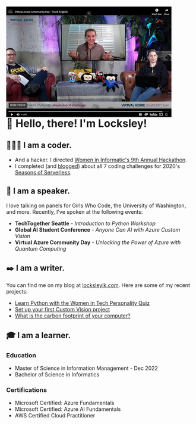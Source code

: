 <img
  src="photos/VACD.jfif"
  alt="Locksley at the Virtual Azure Community Day"
  style="float: left; margin-right: 90px;"
/>

# 🦝 Hello, there! I'm Locksley! 

## 👩🏼‍💻 I am a coder.
- And a hacker. I directed [Women in Informatic's 9th Annual Hackathon](https://ischool.uw.edu/news/2021/01/success-first-online-hackathon-thrills-winfo).
- I completed (and [blogged](https://www.locksleylk.com/2021/jollof/)) about all 7 coding challenges for 2020's [Seasons of Serverless](https://github.com/microsoft/Seasons-of-Serverless).

## 🎤 I am a speaker.
I love talking on panels for Girls Who Code, the University of Washington, and more. Recently, I've spoken at the following events:
- **TechTogether Seattle** - *Introduction to Python Workshop*
- **Global AI Student Conference** - *Anyone Can AI with Azure Custom Vision*
- **Virtual Azure Community Day** - *Unlocking the Power of Azure with Quantum Computing*

## ✒️ I am a writer.
You can find me on my blog at [locksleylk.com](https://www.locksleylk.com/). Here are some of my recent projects:
- [Learn Python with the Women in Tech Personality Quiz](https://www.locksleylk.com/2021/introPythonWorkshop/)
- [Set up your first Custom Vision project](https://www.locksleylk.com/2020/customvisionintro/)
- [What is the carbon footprint of your computer?](https://www.locksleylk.com/2020/green/)

## 🎓 I am a learner.
### Education
- Master of Science in Information Management - Dec 2022
- Bachelor of Science in Informatics

### Certifications
- Microsoft Certified: Azure Fundamentals
- Microsoft Certified: Azure AI Fundamentals
- AWS Certified Cloud Practitioner
